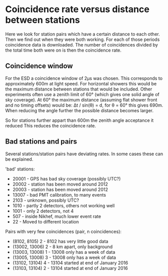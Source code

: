 # Coincidence rate versus distance between stations

Here we look for station pairs which have a certain distance to each other.
Then we find out when they were both working. For each of those periods
coincidence data is downloaded. The number of coincidences divided by the
total time both were on is then the coincidence rate.

## Coincidence window

For the ESD a coincidence window of 2µs was chosen. This corresponds to
approximately 600m at light speed. For horizontal showers this would be the
maximum distance between stations that would be included. Other experiments
often use a zenith limit of 60° (which gives one solid angle of sky coverage).
At 60° the maximum distance (assuming flat shower front and no timing offsets)
would be: Δt / sin(θ) = d, for θ = 60° this gives 690m. When reducing the
angle further the possible distance becomes larger.

So for stations further appart than 600m the zenith angle acceptance it reduced
This reduces the coincidence rate.


## Bad stations and pairs

Several stations/station pairs have deviating rates. In some cases these
can be explained.

'bad' stations:

- 20001 - GPS has bad sky coverage (possibly UTC?)
- 20002 - station has been moved around 2012
- 20003 - station has been moved around 2012
- 13007 - bad PMT calibration, to many events
- 2103 - unknown, possibly UTC?
- 1010 - partly 2 detectors, others not working well
- 1001 - only 2 detectors, not 4
- 507 - inside Nikhef, much lower event rate
- 22 - Moved to different location


Pairs with very few coincidences (pair, n coincidences):

- (8102, 8105) 2 - 8102 has very little good data
- (13002, 13006) 2 - 8 km apart, only background
- (13003, 13008) 1 - 13008 only has a week of data
- (13005, 13008) 3 - 13008 only has a week of data
- (13102, 13104) 4 - 13104 started at end of January 2016
- (13103, 13104) 2 - 13104 started at end of January 2016
